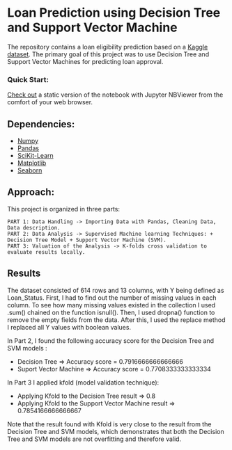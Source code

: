  
# Loan Prediction using Decision Tree and Support Vector Machine
 
The repository contains a loan eligibility prediction based on a [Kaggle dataset](https://www.kaggle.com/ninzaami/loan-predication). 
The primary goal of this project was to use Decision Tree and Support Vector Machines for predicting loan approval.  

### Quick Start: 
[Check out](https://nbviewer.jupyter.org/github/alicevillar/Loan_Eligibility_Prediction/blob/main/loan_prediction.ipynb
) a static version of the notebook with Jupyter NBViewer from the comfort of your web browser.


## Dependencies:
 
* [Numpy](https://numpy.org/)
* [Pandas](https://pandas.pydata.org/)
* [SciKit-Learn](https://scikit-learn.org/)
* [Matplotlib](https://matplotlib.org/)
* [Seaborn](https://seaborn.pydata.org/)
 
## Approach:

This project is organized in three parts:

    PART 1: Data Handling -> Importing Data with Pandas, Cleaning Data, Data description.  
    PART 2: Data Analysis -> Supervised Machine learning Techniques: + Decision Tree Model + Support Vector Machine (SVM).  
    PART 3: Valuation of the Analysis -> K-folds cross validation to evaluate results locally.  
    

## Results

The dataset consisted of 614 rows and 13 columns, with Y being defined as Loan_Status. First, I had to find out the number of missing values in each column. To see how many missing values existed in the collection I used .sum() chained on the function isnull(). Then, I used dropna() function to remove the empty fields from the data. After this, I used the replace method I replaced all Y values with boolean values. 

In Part 2, I found the following accuracy score for the Decision Tree and SVM models : 

* Decision Tree  => Accuracy score = 0.7916666666666666
* Suport Vector Machine => Accuracy score = 0.7708333333333334

In Part 3 I applied kfold (model validation technique): 

* Applying Kfold to the Decision Tree result => 0.8
* Applying Kfold to the Support Vector Machine result  => 0.7854166666666667
 
Note that the result found with Kfold is very close to the result from the Decision Tree and SVM models, which demonstrates that both the Decision Tree and SVM models are not overfitting and therefore valid.
